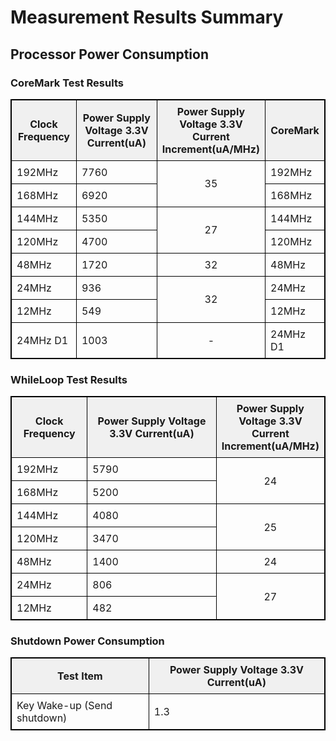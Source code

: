 # Measurement Results Summary

## Processor Power Consumption

### CoreMark Test Results

<table border="1" style="border-collapse: collapse; border: 1px solid black;">
<thead>
<tr>
<th style="border: 1px solid black; padding: 8px; background-color: #f0f0f0; font-weight: bold; text-align: center;">Clock Frequency</th>
<th style="border: 1px solid black; padding: 8px; background-color: #f0f0f0; font-weight: bold; text-align: center;">Power Supply Voltage 3.3V Current(uA)</th>
<th style="border: 1px solid black; padding: 8px; width: 100px; background-color: #f0f0f0; font-weight: bold; text-align: center;">Power Supply Voltage 3.3V Current Increment(uA/MHz)</th>
<th style="border: 1px solid black; padding: 8px; background-color: #f0f0f0; font-weight: bold; text-align: center;">CoreMark</th>
</tr>
</thead>
<tbody>
<tr>
<td style="border: 1px solid black; padding: 8px;">192MHz</td>
<td style="border: 1px solid black; padding: 8px;">7760</td>
<td rowspan="2" style="border: 1px solid black; padding: 4px; text-align: center; vertical-align: middle; width: 100px;">35</td>
<td style="border: 1px solid black; padding: 8px;">192MHz</td>
</tr>
<tr>
<td style="border: 1px solid black; padding: 8px;">168MHz</td>
<td style="border: 1px solid black; padding: 8px;">6920</td>
<td style="border: 1px solid black; padding: 8px;">168MHz</td>
</tr>
<tr>
<td style="border: 1px solid black; padding: 8px;">144MHz</td>
<td style="border: 1px solid black; padding: 8px;">5350</td>
<td rowspan="2" style="border: 1px solid black; padding: 4px; text-align: center; vertical-align: middle; width: 100px;">27</td>
<td style="border: 1px solid black; padding: 8px;">144MHz</td>
</tr>
<tr>
<td style="border: 1px solid black; padding: 8px;">120MHz</td>
<td style="border: 1px solid black; padding: 8px;">4700</td>
<td style="border: 1px solid black; padding: 8px;">120MHz</td>
</tr>
<tr>
<td style="border: 1px solid black; padding: 8px;">48MHz</td>
<td style="border: 1px solid black; padding: 8px;">1720</td>
<td style="border: 1px solid black; padding: 4px; text-align: center; width: 100px;">32</td>
<td style="border: 1px solid black; padding: 8px;">48MHz</td>
</tr>
<tr>
<td style="border: 1px solid black; padding: 8px;">24MHz</td>
<td style="border: 1px solid black; padding: 8px;">936</td>
<td rowspan="2" style="border: 1px solid black; padding: 4px; text-align: center; vertical-align: middle; width: 100px;">32</td>
<td style="border: 1px solid black; padding: 8px;">24MHz</td>
</tr>
<tr>
<td style="border: 1px solid black; padding: 8px;">12MHz</td>
<td style="border: 1px solid black; padding: 8px;">549</td>
<td style="border: 1px solid black; padding: 8px;">12MHz</td>
</tr>
<tr>
<td style="border: 1px solid black; padding: 8px;">24MHz D1</td>
<td style="border: 1px solid black; padding: 8px;">1003</td>
<td style="border: 1px solid black; padding: 4px; text-align: center; width: 100px;">-</td>
<td style="border: 1px solid black; padding: 8px;">24MHz D1</td>
</tr>
</tbody>
</table>

### WhileLoop Test Results

<table border="1" style="border-collapse: collapse; border: 1px solid black;">
<thead>
<tr>
<th style="border: 1px solid black; padding: 8px; background-color: #f0f0f0; font-weight: bold; text-align: center;">Clock Frequency</th>
<th style="border: 1px solid black; padding: 8px; background-color: #f0f0f0; font-weight: bold; text-align: center;">Power Supply Voltage 3.3V Current(uA)</th>
<th style="border: 1px solid black; padding: 8px; width: 100px; background-color: #f0f0f0; font-weight: bold; text-align: center;">Power Supply Voltage 3.3V Current Increment(uA/MHz)</th>
</tr>
</thead>
<tbody>
<tr>
<td style="border: 1px solid black; padding: 8px;">192MHz</td>
<td style="border: 1px solid black; padding: 8px;">5790</td>
<td rowspan="2" style="border: 1px solid black; padding: 4px; text-align: center; vertical-align: middle; width: 100px;">24</td>
</tr>
<tr>
<td style="border: 1px solid black; padding: 8px;">168MHz</td>
<td style="border: 1px solid black; padding: 8px;">5200</td>
</tr>
<tr>
<td style="border: 1px solid black; padding: 8px;">144MHz</td>
<td style="border: 1px solid black; padding: 8px;">4080</td>
<td rowspan="2" style="border: 1px solid black; padding: 4px; text-align: center; vertical-align: middle; width: 100px;">25</td>
</tr>
<tr>
<td style="border: 1px solid black; padding: 8px;">120MHz</td>
<td style="border: 1px solid black; padding: 8px;">3470</td>
</tr>
<tr>
<td style="border: 1px solid black; padding: 8px;">48MHz</td>
<td style="border: 1px solid black; padding: 8px;">1400</td>
<td style="border: 1px solid black; padding: 4px; text-align: center; width: 100px;">24</td>
</tr>
<tr>
<td style="border: 1px solid black; padding: 8px;">24MHz</td>
<td style="border: 1px solid black; padding: 8px;">806</td>
<td rowspan="2" style="border: 1px solid black; padding: 4px; text-align: center; vertical-align: middle; width: 100px;">27</td>
</tr>
<tr>
<td style="border: 1px solid black; padding: 8px;">12MHz</td>
<td style="border: 1px solid black; padding: 8px;">482</td>
</tr>
</tbody>
</table>

### Shutdown Power Consumption

<table border="1" style="border-collapse: collapse; border: 1px solid black;">
<thead>
<tr>
<th style="border: 1px solid black; padding: 8px; background-color: #f0f0f0; font-weight: bold; text-align: center;">Test Item</th>
<th style="border: 1px solid black; padding: 8px; background-color: #f0f0f0; font-weight: bold; text-align: center;">Power Supply Voltage 3.3V Current(uA)</th>
</tr>
</thead>
<tbody>
<tr>
<td style="border: 1px solid black; padding: 8px;">Key Wake-up (Send shutdown)</td>
<td style="border: 1px solid black; padding: 8px;">1.3</td>
</tr>
</tbody>
</table>
